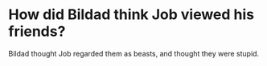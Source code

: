 # How did Bildad think Job viewed his friends?

Bildad thought Job regarded them as beasts, and thought they were stupid.
